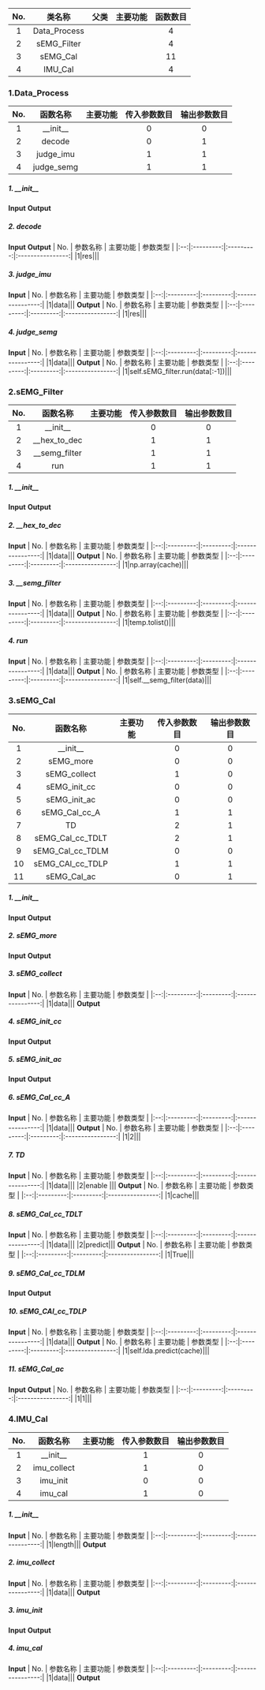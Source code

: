 | No. | 类名称 | 父类 | 主要功能 | 函数数目|
|:--:|:---------:|:---------:|:----------------:|:--------:|
|1|Data_Process|||4|
|2|sEMG_Filter|||4|
|3|sEMG_Cal|||11|
|4|IMU_Cal|||4|
### 1.Data_Process
| No. | 函数名称 | 主要功能 | 传入参数数目 | 输出参数数目|
|:--:|:---------:|:---------:|:----------------:|:--------:|
|1| \_\_init\_\_||0|0|
|2| decode||0|1|
|3| judge\_imu||1|1|
|4| judge\_semg||1|1|
##### 1.  \_\_init\_\_
__Input__
__Output__
##### 2.  decode
__Input__
__Output__
| No. | 参数名称 | 主要功能 | 参数类型 |
|:--:|:---------:|:---------:|:----------------:|
|1|res|||
##### 3.  judge\_imu
__Input__
| No. | 参数名称 | 主要功能 | 参数类型 |
|:--:|:---------:|:---------:|:----------------:|
|1|data|||
__Output__
| No. | 参数名称 | 主要功能 | 参数类型 |
|:--:|:---------:|:---------:|:----------------:|
|1|res|||
##### 4.  judge\_semg
__Input__
| No. | 参数名称 | 主要功能 | 参数类型 |
|:--:|:---------:|:---------:|:----------------:|
|1|data|||
__Output__
| No. | 参数名称 | 主要功能 | 参数类型 |
|:--:|:---------:|:---------:|:----------------:|
|1|self.sEMG_filter.run(data[:-1])|||
### 2.sEMG_Filter
| No. | 函数名称 | 主要功能 | 传入参数数目 | 输出参数数目|
|:--:|:---------:|:---------:|:----------------:|:--------:|
|1| \_\_init\_\_||0|0|
|2| \_\_hex\_to\_dec||1|1|
|3| \_\_semg\_filter||1|1|
|4| run||1|1|
##### 1.  \_\_init\_\_
__Input__
__Output__
##### 2.  \_\_hex\_to\_dec
__Input__
| No. | 参数名称 | 主要功能 | 参数类型 |
|:--:|:---------:|:---------:|:----------------:|
|1|data|||
__Output__
| No. | 参数名称 | 主要功能 | 参数类型 |
|:--:|:---------:|:---------:|:----------------:|
|1|np.array(cache)|||
##### 3.  \_\_semg\_filter
__Input__
| No. | 参数名称 | 主要功能 | 参数类型 |
|:--:|:---------:|:---------:|:----------------:|
|1|data|||
__Output__
| No. | 参数名称 | 主要功能 | 参数类型 |
|:--:|:---------:|:---------:|:----------------:|
|1|temp.tolist()|||
##### 4.  run
__Input__
| No. | 参数名称 | 主要功能 | 参数类型 |
|:--:|:---------:|:---------:|:----------------:|
|1|data|||
__Output__
| No. | 参数名称 | 主要功能 | 参数类型 |
|:--:|:---------:|:---------:|:----------------:|
|1|self.__semg_filter(data)|||
### 3.sEMG_Cal
| No. | 函数名称 | 主要功能 | 传入参数数目 | 输出参数数目|
|:--:|:---------:|:---------:|:----------------:|:--------:|
|1| \_\_init\_\_||0|0|
|2| sEMG\_more||0|0|
|3| sEMG\_collect||1|0|
|4| sEMG\_init\_cc||0|0|
|5| sEMG\_init\_ac||0|0|
|6| sEMG\_Cal\_cc\_A||1|1|
|7| TD||2|1|
|8| sEMG\_Cal\_cc\_TDLT||2|1|
|9| sEMG\_Cal\_cc\_TDLM||0|0|
|10| sEMG\_CAl\_cc\_TDLP||1|1|
|11| sEMG\_Cal\_ac||0|1|
##### 1.  \_\_init\_\_
__Input__
__Output__
##### 2.  sEMG\_more
__Input__
__Output__
##### 3.  sEMG\_collect
__Input__
| No. | 参数名称 | 主要功能 | 参数类型 |
|:--:|:---------:|:---------:|:----------------:|
|1|data|||
__Output__
##### 4.  sEMG\_init\_cc
__Input__
__Output__
##### 5.  sEMG\_init\_ac
__Input__
__Output__
##### 6.  sEMG\_Cal\_cc\_A
__Input__
| No. | 参数名称 | 主要功能 | 参数类型 |
|:--:|:---------:|:---------:|:----------------:|
|1|data|||
__Output__
| No. | 参数名称 | 主要功能 | 参数类型 |
|:--:|:---------:|:---------:|:----------------:|
|1|2|||
##### 7.  TD
__Input__
| No. | 参数名称 | 主要功能 | 参数类型 |
|:--:|:---------:|:---------:|:----------------:|
|1|data|||
|2|enable |||
__Output__
| No. | 参数名称 | 主要功能 | 参数类型 |
|:--:|:---------:|:---------:|:----------------:|
|1|cache|||
##### 8.  sEMG\_Cal\_cc\_TDLT
__Input__
| No. | 参数名称 | 主要功能 | 参数类型 |
|:--:|:---------:|:---------:|:----------------:|
|1|data|||
|2|predict|||
__Output__
| No. | 参数名称 | 主要功能 | 参数类型 |
|:--:|:---------:|:---------:|:----------------:|
|1|True|||
##### 9.  sEMG\_Cal\_cc\_TDLM
__Input__
__Output__
##### 10.  sEMG\_CAl\_cc\_TDLP
__Input__
| No. | 参数名称 | 主要功能 | 参数类型 |
|:--:|:---------:|:---------:|:----------------:|
|1|data|||
__Output__
| No. | 参数名称 | 主要功能 | 参数类型 |
|:--:|:---------:|:---------:|:----------------:|
|1|self.lda.predict(cache)|||
##### 11.  sEMG\_Cal\_ac
__Input__
__Output__
| No. | 参数名称 | 主要功能 | 参数类型 |
|:--:|:---------:|:---------:|:----------------:|
|1|1|||
### 4.IMU_Cal
| No. | 函数名称 | 主要功能 | 传入参数数目 | 输出参数数目|
|:--:|:---------:|:---------:|:----------------:|:--------:|
|1| \_\_init\_\_||1|0|
|2| imu\_collect||1|0|
|3| imu\_init||0|0|
|4| imu\_cal||1|0|
##### 1.  \_\_init\_\_
__Input__
| No. | 参数名称 | 主要功能 | 参数类型 |
|:--:|:---------:|:---------:|:----------------:|
|1|length|||
__Output__
##### 2.  imu\_collect
__Input__
| No. | 参数名称 | 主要功能 | 参数类型 |
|:--:|:---------:|:---------:|:----------------:|
|1|data|||
__Output__
##### 3.  imu\_init
__Input__
__Output__
##### 4.  imu\_cal
__Input__
| No. | 参数名称 | 主要功能 | 参数类型 |
|:--:|:---------:|:---------:|:----------------:|
|1|data|||
__Output__
